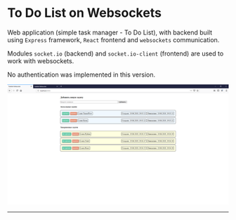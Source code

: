 # To Do List on Websockets

Web application (simple task manager - To Do List), with backend built using `Express` framework, `React` frontend and `websockets` communication.

Modules `socket.io` (backend) and `socket.io-client` (frontend) are used to work with websockets.

No authentication was implemented in this version.

![](screen.png)

---
